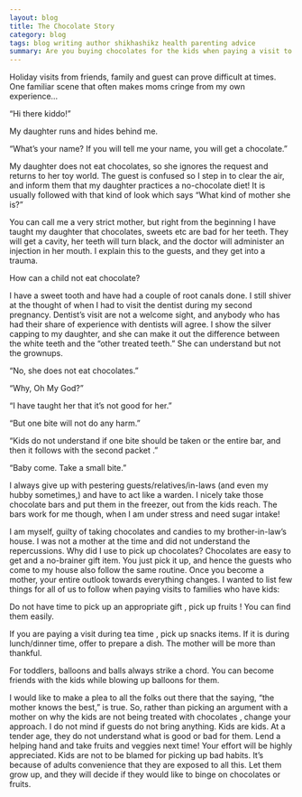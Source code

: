 ```yaml
---
layout: blog
title: The Chocolate Story
category: blog
tags: blog writing author shikhashikz health parenting advice
summary: Are you buying chocolates for the kids when paying a visit to them? STOP
---
```


Holiday visits from friends, family and guest can prove difficult at times. One familiar scene that often makes moms cringe from my own experience…

“Hi there kiddo!”

My daughter runs and hides behind me.

“What’s your name? If you will tell me your name, you will get a chocolate.”

My daughter does not eat chocolates, so she ignores the request and returns to her toy world. The guest is confused so I step in to clear the air, and inform them that my daughter practices a no-chocolate diet! It is usually followed with that kind of look which says “What kind of mother she is?”

You can call me a very strict mother, but right from the beginning I have taught my daughter that chocolates, sweets etc are bad for her teeth. They will get a cavity, her teeth will turn black, and the doctor will administer an injection in her mouth. I explain this to the guests, and they get into a trauma.

How can a child not eat chocolate?

I have a sweet tooth and have had a couple of root canals done. I still shiver at the thought of when I had to visit the dentist during my second pregnancy. Dentist’s visit are not a welcome sight, and anybody who has had their share of experience with dentists will agree. I show the silver capping to my daughter, and she can make it out the difference between the white teeth and the “other treated teeth.” She can understand but not the grownups.

“No, she does not eat chocolates.”

“Why, Oh My God?”

“I have taught her that it’s not good for her.”

“But one bite will not do any harm.”

“Kids do not understand if one bite should be taken or the entire bar, and then it follows with the second packet .”

“Baby come. Take a small bite.”

I always give up with pestering guests/relatives/in-laws (and even my hubby sometimes,) and have to act like a warden. I nicely take those chocolate bars and put them in the freezer, out from the kids reach. The bars work for me though, when I am under stress and need sugar intake!

I am myself, guilty of taking chocolates and candies to my brother-in-law’s house. I was not a mother at the time and did not understand the repercussions. Why did I use to pick up chocolates? Chocolates are easy to get and a no-brainer gift item. You just pick it up, and hence the guests who come to my house also follow the same routine. Once you become a mother, your entire outlook towards everything changes. I wanted to list few things for all of us to follow when paying visits to families who have kids:

Do not have time to pick up an appropriate gift , pick up fruits ! You can find them easily.

If you are paying a visit during tea time , pick up snacks items. If it is during lunch/dinner time, offer to prepare a dish. The mother will be more than thankful.

For toddlers, balloons and balls always strike a chord. You can become friends with the kids while blowing up balloons for them.

I would like to make a plea to all the folks out there that the saying, “the mother knows the best,” is true. So, rather than picking an argument with a mother on why the kids are not being treated with chocolates , change your approach. I do not mind if guests do not bring anything. Kids are kids. At a tender age, they do not understand what is good or bad for them. Lend a helping hand and take fruits and veggies next time! Your effort will be highly appreciated. Kids are not to be blamed for picking up bad habits. It’s because of adults convenience that they are exposed to all this. Let them grow up, and they will decide if they would like to binge on chocolates or fruits.
